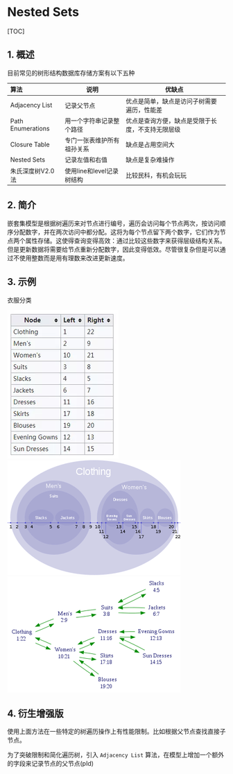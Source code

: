 # Nested Sets

[TOC]

## 1. 概述

目前常见的树形结构数据库存储方案有以下五种

|算法|说明|优缺点|
|:-|-|-|
|Adjacency List|记录父节点|优点是简单，缺点是访问子树需要遍历，性能差|
|Path Enumerations|用一个字符串记录整个路径|优点是查询方便，缺点是受限于长度，不支持无限层级|
|Closure Table|专门一张表维护所有祖孙关系|缺点是占用空间大|
|Nested Sets|记录左值和右值|缺点是复杂难操作|
|朱氏深度树V2.0法|使用line和level记录树结构|比较民科，有机会玩玩|

## 2. 简介

嵌套集模型是根据树遍历来对节点进行编号，遍历会访问每个节点两次，按访问顺序分配数字，并在两次访问中都分配。这将为每个节点留下两个数字，它们作为节点两个属性存储。这使得查询变得高效：通过比较这些数字来获得层级结构关系。但是更新数据将需要给节点重新分配数字，因此变得低效。尽管很复杂但是可以通过不使用整数而是用有理数来改进更新速度。

## 3. 示例

衣服分类

![衣服分类1](衣服分类1.png)
![衣服分类2](衣服分类2.png)
![衣服分类3](衣服分类3.png)

## 4. 衍生增强版

使用上面方法在一些特定的树遍历操作上有性能限制。比如根据父节点查找直接子节点。

为了突破限制和简化遍历树，引入 `Adjacency List` 算法，在模型上增加一个额外的字段来记录节点的父节点(pId)
